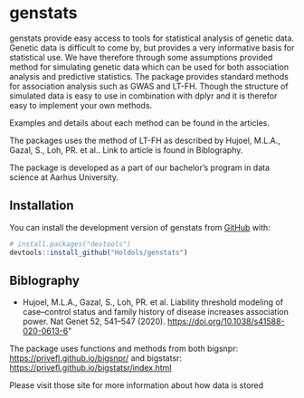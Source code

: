 
<!-- README.md is generated from README.Rmd. Please edit that file -->

# genstats

<!-- badges: start -->
<!-- badges: end -->

genstats provide easy access to tools for statistical analysis of
genetic data. Genetic data is difficult to come by, but provides a very
informative basis for statistical use. We have therefore through some
assumptions provided method for simulating genetic data which can be
used for both association analysis and predictive statistics. The
package provides standard methods for association analysis such as GWAS
and LT-FH. Though the structure of simulated data is easy to use in
combination with dplyr and it is therefor easy to implement your own
methods.

Examples and details about each method can be found in the articles.

The packages uses the method of LT-FH as described by Hujoel, M.L.A.,
Gazal, S., Loh, PR. et al.. Link to article is found in Biblography.

The package is developed as a part of our bachelor’s program in data
science at Aarhus University.

## Installation

You can install the development version of genstats from
[GitHub](https://github.com/) with:

``` r
# install.packages("devtools")
devtools::install_github("Holdols/genstats")
```

## Biblography

-   Hujoel, M.L.A., Gazal, S., Loh, PR. et al. Liability threshold
    modeling of case–control status and family history of disease
    increases association power. Nat Genet 52, 541–547 (2020).
    <https://doi.org/10.1038/s41588-020-0613-6>"

The package uses functions and methods from both bigsnpr:
<https://privefl.github.io/bigsnpr/> and bigstatsr:
<https://privefl.github.io/bigstatsr/index.html>

Please visit those site for more information about how data is stored
